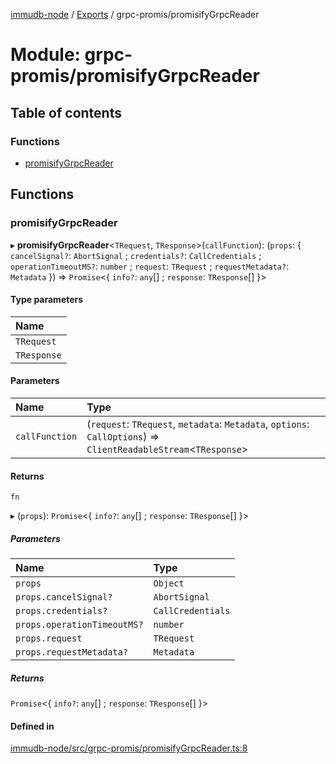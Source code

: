 [immudb-node](../README.md) / [Exports](../modules.md) / grpc-promis/promisifyGrpcReader

# Module: grpc-promis/promisifyGrpcReader

## Table of contents

### Functions

- [promisifyGrpcReader](grpc_promis_promisifyGrpcReader.md#promisifygrpcreader)

## Functions

### promisifyGrpcReader

▸ **promisifyGrpcReader**<`TRequest`, `TResponse`\>(`callFunction`): (`props`: { `cancelSignal?`: `AbortSignal` ; `credentials?`: `CallCredentials` ; `operationTimeoutMS?`: `number` ; `request`: `TRequest` ; `requestMetadata?`: `Metadata`  }) => `Promise`<{ `info?`: `any`[] ; `response`: `TResponse`[]  }\>

#### Type parameters

| Name |
| :------ |
| `TRequest` |
| `TResponse` |

#### Parameters

| Name | Type |
| :------ | :------ |
| `callFunction` | (`request`: `TRequest`, `metadata`: `Metadata`, `options`: `CallOptions`) => `ClientReadableStream`<`TResponse`\> |

#### Returns

`fn`

▸ (`props`): `Promise`<{ `info?`: `any`[] ; `response`: `TResponse`[]  }\>

##### Parameters

| Name | Type |
| :------ | :------ |
| `props` | `Object` |
| `props.cancelSignal?` | `AbortSignal` |
| `props.credentials?` | `CallCredentials` |
| `props.operationTimeoutMS?` | `number` |
| `props.request` | `TRequest` |
| `props.requestMetadata?` | `Metadata` |

##### Returns

`Promise`<{ `info?`: `any`[] ; `response`: `TResponse`[]  }\>

#### Defined in

[immudb-node/src/grpc-promis/promisifyGrpcReader.ts:8](https://github.com/user3232/node-immu-db/blob/30c0d74/immudb-node/src/grpc-promis/promisifyGrpcReader.ts#L8)
